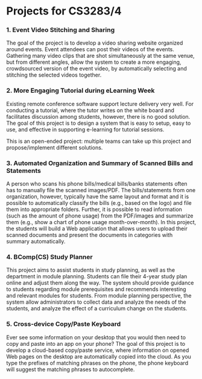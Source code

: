 # Projects for CS3283/4

### 1. Event Video Stitching and Sharing

The goal of the project is to develop a video sharing website organized around events.  Event attendees can post their videos of the events.  Gathering many video clips that are shot simultaneously at the same venue, but from different angles, allow the system to create a more engaging, crowdsourced version of the event video, by automatically selecting and stitching the selected videos together.

### 2. More Engaging Tutorial during eLearning Week

Existing remote conference software support lecture delivery very well. For conducting a tutorial, where the tutor writes on the white board and facilitates discussion among students, however, there is no good solution. The goal of this project is to design a system that is easy to setup, easy to use, and effective in supporting e-learning for tutorial sessions.

This is an open-ended project: multiple teams can take up this project and propose/implement different solutions.

### 3. Automated Organization and Summary of Scanned Bills and Statements

A person who scans his phone bills/medical bills/banks statements often has to manually file the scanned images/PDF. The bills/statements from one organization, however, typically have the same layout and format and it is possible to automatically classify the bills (e.g., based on the logo) and file them into appropriate folders. Further, it is possible to read information (such as the amount of phone usage) from the PDF/images and summarize them (e.g., show a chart of phone usage month-over-month). In this project, the students will build a Web application that allows users to upload their scanned documents and present the documents in categories with summary automatically.

### 4. BComp(CS) Study Planner

This project aims to assist students in study planning, as well as the department in module planning.  Students can file their 4-year study plan online and adjust them along the way.  The system should provide guidance to students regarding module prerequisites and recommends interesting and relevant modules for students.  From module planning perspective, the system allow administrators to collect data and analyze the needs of the students, and analyze the effect of a curriculum change on the students.

### 5. Cross-device Copy/Paste Keyboard

Ever see some information on your desktop that you would then need to copy and paste into an app on your phone?  The goal of this project is to develop a cloud-based copy/paste service, where information on opened Web pages on the desktop 
are automatically copied into the cloud.  As you type the prefixes of matching phrases on the phone, the phone keyboard will suggest the matching phrases to autocomplete.  
